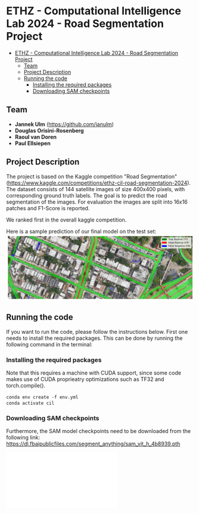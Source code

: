 # ETHZ - Computational Intelligence Lab 2024 - Road Segmentation Project




- [ETHZ - Computational Intelligence Lab 2024 - Road Segmentation Project](#ethz---computational-intelligence-lab-2024---road-segmentation-project)
  - [Team](#team)
  - [Project Description](#project-description)
  - [Running the code](#running-the-code)
    - [Installing the required packages](#installing-the-required-packages)
    - [Downloading SAM checkpoints](#downloading-sam-checkpoints)

## Team 
-  **Jannek Ulm** (https://github.com/janulm)
-  **Douglas Orisini-Rosenberg** 
- **Raoul van Doren** 
- **Paul Ellsiepen**

## Project Description

The project is based on the Kaggle competition "Road Segmentation" (https://www.kaggle.com/competitions/ethz-cil-road-segmentation-2024). The dataset consists of 144 satellite images of size 400x400 pixels, with corresponding ground truth labels. The goal is to predict the road segmentation of the images. For evaluation the images are split into 16x16 patches and F1-Score is reported.

We ranked first in the overall kaggle competition.

Here is a sample prediction of our final model on the test set:
![sample_prediction](qualitative_example.png)



## Running the code 

If you want to run the code, please follow the instructions below. First one needs to install the required packages. This can be done by running the following command in the terminal:

### Installing the required packages
Note that this requires a machine with CUDA support, since some code makes use of CUDA proprieatry optimizations such as TF32 and torch.compile(). 
    
    conda env create -f env.yml
    conda activate cil



### Downloading SAM checkpoints
Furthermore, the SAM model checkpoints need to be downloaded from the following link: https://dl.fbaipublicfiles.com/segment_anything/sam_vit_h_4b8939.pth



![BiSeSAM Paper](BiSeSAM.pdf)




